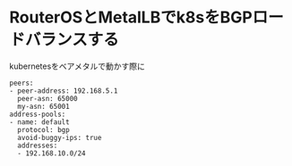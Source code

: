 # RouterOSとMetalLBでk8sをBGPロードバランスする

kubernetesをベアメタルで動かす際に

```
peers:
- peer-address: 192.168.5.1
  peer-asn: 65000
  my-asn: 65001
address-pools:
- name: default
  protocol: bgp
  avoid-buggy-ips: true
  addresses:
  - 192.168.10.0/24
```